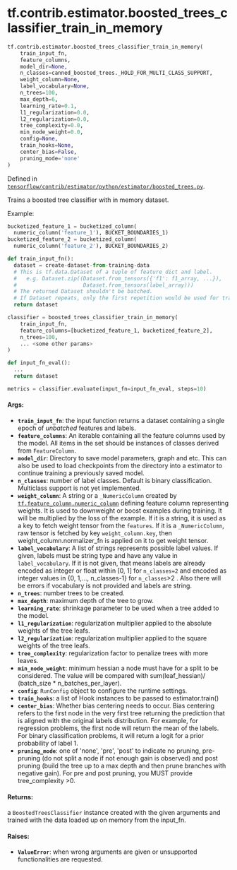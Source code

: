 <div itemscope itemtype="http://developers.google.com/ReferenceObject">
<meta itemprop="name" content="tf.contrib.estimator.boosted_trees_classifier_train_in_memory" />
<meta itemprop="path" content="Stable" />
</div>

# tf.contrib.estimator.boosted_trees_classifier_train_in_memory

``` python
tf.contrib.estimator.boosted_trees_classifier_train_in_memory(
    train_input_fn,
    feature_columns,
    model_dir=None,
    n_classes=canned_boosted_trees._HOLD_FOR_MULTI_CLASS_SUPPORT,
    weight_column=None,
    label_vocabulary=None,
    n_trees=100,
    max_depth=6,
    learning_rate=0.1,
    l1_regularization=0.0,
    l2_regularization=0.0,
    tree_complexity=0.0,
    min_node_weight=0.0,
    config=None,
    train_hooks=None,
    center_bias=False,
    pruning_mode='none'
)
```



Defined in [`tensorflow/contrib/estimator/python/estimator/boosted_trees.py`](/code/stable/tensorflow/contrib/estimator/python/estimator/boosted_trees.py).

Trains a boosted tree classifier with in memory dataset.

Example:

```python
bucketized_feature_1 = bucketized_column(
  numeric_column('feature_1'), BUCKET_BOUNDARIES_1)
bucketized_feature_2 = bucketized_column(
  numeric_column('feature_2'), BUCKET_BOUNDARIES_2)

def train_input_fn():
  dataset = create-dataset-from-training-data
  # This is tf.data.Dataset of a tuple of feature dict and label.
  #   e.g. Dataset.zip((Dataset.from_tensors({'f1': f1_array, ...}),
  #                     Dataset.from_tensors(label_array)))
  # The returned Dataset shouldn't be batched.
  # If Dataset repeats, only the first repetition would be used for training.
  return dataset

classifier = boosted_trees_classifier_train_in_memory(
    train_input_fn,
    feature_columns=[bucketized_feature_1, bucketized_feature_2],
    n_trees=100,
    ... <some other params>
)

def input_fn_eval():
  ...
  return dataset

metrics = classifier.evaluate(input_fn=input_fn_eval, steps=10)
```

#### Args:

* <b>`train_input_fn`</b>: the input function returns a dataset containing a single
    epoch of *unbatched* features and labels.
* <b>`feature_columns`</b>: An iterable containing all the feature columns used by
    the model. All items in the set should be instances of classes derived
    from `FeatureColumn`.
* <b>`model_dir`</b>: Directory to save model parameters, graph and etc. This can
    also be used to load checkpoints from the directory into a estimator
    to continue training a previously saved model.
* <b>`n_classes`</b>: number of label classes. Default is binary classification.
    Multiclass support is not yet implemented.
* <b>`weight_column`</b>: A string or a `_NumericColumn` created by
    <a href="../../../tf/feature_column/numeric_column.md"><code>tf.feature_column.numeric_column</code></a> defining feature column representing
    weights. It is used to downweight or boost examples during training. It
    will be multiplied by the loss of the example. If it is a string, it is
    used as a key to fetch weight tensor from the `features`. If it is a
    `_NumericColumn`, raw tensor is fetched by key `weight_column.key`,
    then weight_column.normalizer_fn is applied on it to get weight tensor.
* <b>`label_vocabulary`</b>: A list of strings represents possible label values. If
    given, labels must be string type and have any value in
    `label_vocabulary`. If it is not given, that means labels are
    already encoded as integer or float within [0, 1] for `n_classes=2` and
    encoded as integer values in {0, 1,..., n_classes-1} for `n_classes`>2 .
    Also there will be errors if vocabulary is not provided and labels are
    string.
* <b>`n_trees`</b>: number trees to be created.
* <b>`max_depth`</b>: maximum depth of the tree to grow.
* <b>`learning_rate`</b>: shrinkage parameter to be used when a tree added to the
    model.
* <b>`l1_regularization`</b>: regularization multiplier applied to the absolute
    weights of the tree leafs.
* <b>`l2_regularization`</b>: regularization multiplier applied to the square weights
    of the tree leafs.
* <b>`tree_complexity`</b>: regularization factor to penalize trees with more leaves.
* <b>`min_node_weight`</b>: minimum hessian a node must have for a split to be
      considered. The value will be compared with sum(leaf_hessian)/
      (batch_size * n_batches_per_layer).
* <b>`config`</b>: `RunConfig` object to configure the runtime settings.
* <b>`train_hooks`</b>: a list of Hook instances to be passed to estimator.train()
* <b>`center_bias`</b>: Whether bias centering needs to occur. Bias centering refers
      to the first node in the very first tree returning the prediction that
      is aligned with the original labels distribution. For example, for
      regression problems, the first node will return the mean of the labels.
      For binary classification problems, it will return a logit for a prior
      probability of label 1.
* <b>`pruning_mode`</b>: one of 'none', 'pre', 'post' to indicate no pruning, pre-
      pruning (do not split a node if not enough gain is observed) and post
      pruning (build the tree up to a max depth and then prune branches with
      negative gain). For pre and post pruning, you MUST provide
      tree_complexity >0.


#### Returns:

a `BoostedTreesClassifier` instance created with the given arguments and
  trained with the data loaded up on memory from the input_fn.


#### Raises:

* <b>`ValueError`</b>: when wrong arguments are given or unsupported functionalities
     are requested.
